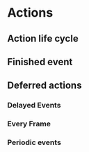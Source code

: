 # Actions

## Action life cycle

## Finished event

## Deferred actions

### Delayed Events

### Every Frame

### Periodic events
